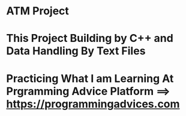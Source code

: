 # ATM Project
# This Project Building by C++ and Data Handling By Text Files
# Practicing What I am Learning At Prgramming Advice Platform ==> https://programmingadvices.com
